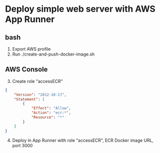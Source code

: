 # Deploy simple web server with AWS App Runner

## bash

1. Export AWS profile
2. Run ./create-and-push-docker-image.sh

## AWS Console

3. Create role "accessECR"

```JSON
{
    "Version": "2012-10-17",
    "Statement": [
        {
            "Effect": "Allow",
            "Action": "ecr:*",
            "Resource": "*"
        }
    ]
}
```

4. Deploy in App Runner with role "accessECR", ECR Docker image URL, port 3000
